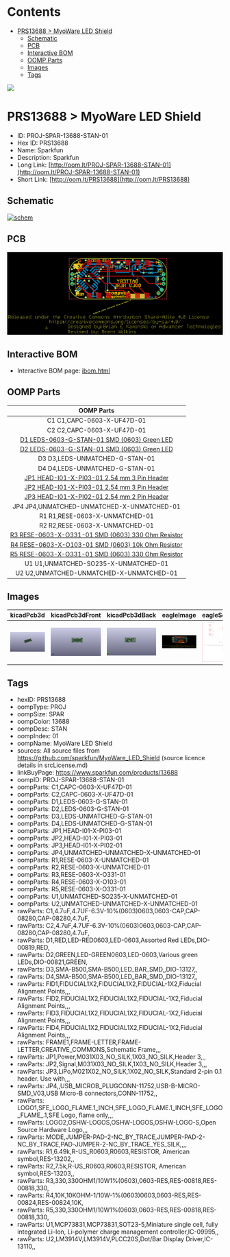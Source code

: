 



Contents
========

* [PRS13688 > MyoWare LED Shield](#prs13688--myoware-led-shield)
	* [Schematic](#schematic)
	* [PCB](#pcb)
	* [Interactive BOM](#interactive-bom)
	* [OOMP Parts](#oomp-parts)
	* [Images](#images)
	* [Tags](#tags)
  
![][im]
# PRS13688 > MyoWare LED Shield

- ID: PROJ-SPAR-13688-STAN-01
- Hex ID: PRS13688
- Name: Sparkfun
- Description: Sparkfun
- Long Link: [http://oom.lt/PROJ-SPAR-13688-STAN-01](http://oom.lt/PROJ-SPAR-13688-STAN-01)
- Short Link: [http://oom.lt/PRS13688](http://oom.lt/PRS13688)

## Schematic
  
[![schem](eagleSchemImage.png)](eagleSchemImage.png)
## PCB
  
[![pcb](eagleImage.png)](eagleImage.png)
## Interactive BOM

- Interactive BOM page: [ibom.html](https://htmlpreview.github.io/?https://github.com/oomlout/oomlout_OOMP_projects/blob/main/PROJ-SPAR-13688-STAN-01/kicad/bom/ibom.html)

## OOMP Parts
  

|OOMP Parts|
| :---: |
|C1 C1,CAPC-0603-X-UF47D-01|
|C2 C2,CAPC-0603-X-UF47D-01|
|[D1 LEDS-0603-G-STAN-01 SMD (0603) Green LED](https://github.com/oomlout/oomlout_OOMP_parts/tree/main/LEDS-0603-G-STAN-01/)|
|[D2 LEDS-0603-G-STAN-01 SMD (0603) Green LED](https://github.com/oomlout/oomlout_OOMP_parts/tree/main/LEDS-0603-G-STAN-01/)|
|D3 D3,LEDS-UNMATCHED-G-STAN-01|
|D4 D4,LEDS-UNMATCHED-G-STAN-01|
|[JP1 HEAD-I01-X-PI03-01 2.54 mm 3 Pin Header](https://github.com/oomlout/oomlout_OOMP_parts/tree/main/HEAD-I01-X-PI03-01/)|
|[JP2 HEAD-I01-X-PI03-01 2.54 mm 3 Pin Header](https://github.com/oomlout/oomlout_OOMP_parts/tree/main/HEAD-I01-X-PI03-01/)|
|[JP3 HEAD-I01-X-PI02-01 2.54 mm 2 Pin Header](https://github.com/oomlout/oomlout_OOMP_parts/tree/main/HEAD-I01-X-PI02-01/)|
|JP4 JP4,UNMATCHED-UNMATCHED-X-UNMATCHED-01|
|R1 R1,RESE-0603-X-UNMATCHED-01|
|R2 R2,RESE-0603-X-UNMATCHED-01|
|[R3 RESE-0603-X-O331-01 SMD (0603) 330 Ohm Resistor](https://github.com/oomlout/oomlout_OOMP_parts/tree/main/RESE-0603-X-O331-01/)|
|[R4 RESE-0603-X-O103-01 SMD (0603) 10k Ohm Resistor](https://github.com/oomlout/oomlout_OOMP_parts/tree/main/RESE-0603-X-O103-01/)|
|[R5 RESE-0603-X-O331-01 SMD (0603) 330 Ohm Resistor](https://github.com/oomlout/oomlout_OOMP_parts/tree/main/RESE-0603-X-O331-01/)|
|U1 U1,UNMATCHED-SO235-X-UNMATCHED-01|
|U2 U2,UNMATCHED-UNMATCHED-X-UNMATCHED-01|

## Images
  
  

|kicadPcb3d|kicadPcb3dFront|kicadPcb3dBack|eagleImage|eagleSchemImage|
| :---: | :---: | :---: | :---: | :---: |
|[![kicadPcb3d](kicadPcb3d_140.png)](kicadPcb3d.png)|[![kicadPcb3dFront](kicadPcb3dFront_140.png)](kicadPcb3dFront.png)|[![kicadPcb3dBack](kicadPcb3dBack_140.png)](kicadPcb3dBack.png)|[![eagleImage](eagleImage_140.png)](eagleImage.png)|[![eagleSchemImage](eagleSchemImage_140.png)](eagleSchemImage.png)|

## Tags

- hexID: PRS13688
- oompType: PROJ
- oompSize: SPAR
- oompColor: 13688
- oompDesc: STAN
- oompIndex: 01
- oompName: MyoWare LED Shield
- sources: All source files from https://github.com/sparkfun/MyoWare_LED_Shield (source licence details in srcLicense.md)
- linkBuyPage: https://www.sparkfun.com/products/13688
- oompID: PROJ-SPAR-13688-STAN-01
- oompParts: C1,CAPC-0603-X-UF47D-01
- oompParts: C2,CAPC-0603-X-UF47D-01
- oompParts: D1,LEDS-0603-G-STAN-01
- oompParts: D2,LEDS-0603-G-STAN-01
- oompParts: D3,LEDS-UNMATCHED-G-STAN-01
- oompParts: D4,LEDS-UNMATCHED-G-STAN-01
- oompParts: JP1,HEAD-I01-X-PI03-01
- oompParts: JP2,HEAD-I01-X-PI03-01
- oompParts: JP3,HEAD-I01-X-PI02-01
- oompParts: JP4,UNMATCHED-UNMATCHED-X-UNMATCHED-01
- oompParts: R1,RESE-0603-X-UNMATCHED-01
- oompParts: R2,RESE-0603-X-UNMATCHED-01
- oompParts: R3,RESE-0603-X-O331-01
- oompParts: R4,RESE-0603-X-O103-01
- oompParts: R5,RESE-0603-X-O331-01
- oompParts: U1,UNMATCHED-SO235-X-UNMATCHED-01
- oompParts: U2,UNMATCHED-UNMATCHED-X-UNMATCHED-01
- rawParts: C1,4.7uF,4.7UF-6.3V-10%(0603)0603,0603-CAP,CAP-08280,CAP-08280,4.7uF,
- rawParts: C2,4.7uF,4.7UF-6.3V-10%(0603)0603,0603-CAP,CAP-08280,CAP-08280,4.7uF,
- rawParts: D1,RED,LED-RED0603,LED-0603,Assorted Red LEDs,DIO-00819,RED,
- rawParts: D2,GREEN,LED-GREEN0603,LED-0603,Various green LEDs,DIO-00821,GREEN,
- rawParts: D3,SMA-B500,SMA-B500,LED_BAR_SMD,,DIO-13127,,
- rawParts: D4,SMA-B500,SMA-B500,LED_BAR_SMD,,DIO-13127,,
- rawParts: FID1,FIDUCIAL1X2,FIDUCIAL1X2,FIDUCIAL-1X2,Fiducial Alignment Points,,,
- rawParts: FID2,FIDUCIAL1X2,FIDUCIAL1X2,FIDUCIAL-1X2,Fiducial Alignment Points,,,
- rawParts: FID3,FIDUCIAL1X2,FIDUCIAL1X2,FIDUCIAL-1X2,Fiducial Alignment Points,,,
- rawParts: FID4,FIDUCIAL1X2,FIDUCIAL1X2,FIDUCIAL-1X2,Fiducial Alignment Points,,,
- rawParts: FRAME1,FRAME-LETTER,FRAME-LETTER,CREATIVE_COMMONS,Schematic Frame,,,
- rawParts: JP1,Power,M031X03_NO_SILK,1X03_NO_SILK,Header 3,,,
- rawParts: JP2,Signal,M031X03_NO_SILK,1X03_NO_SILK,Header 3,,,
- rawParts: JP3,LiPo,M021X02_NO_SILK,1X02_NO_SILK,Standard 2-pin 0.1 header. Use with,,,
- rawParts: JP4,,USB_MICROB_PLUGCONN-11752,USB-B-MICRO-SMD_V03,USB Micro-B connectors,CONN-11752,,
- rawParts: LOGO1,SFE_LOGO_FLAME.1_INCH,SFE_LOGO_FLAME.1_INCH,SFE_LOGO_FLAME_.1,SFE Logo, flame only,,,
- rawParts: LOGO2,OSHW-LOGOS,OSHW-LOGOS,OSHW-LOGO-S,Open Source Hardware Logo,,,
- rawParts: MODE,JUMPER-PAD-2-NC_BY_TRACE,JUMPER-PAD-2-NC_BY_TRACE,PAD-JUMPER-2-NC_BY_TRACE_YES_SILK,,,,
- rawParts: R1,6.49k,R-US_R0603,R0603,RESISTOR, American symbol,RES-13202,,
- rawParts: R2,7.5k,R-US_R0603,R0603,RESISTOR, American symbol,RES-13203,,
- rawParts: R3,330,330OHM1/10W1%(0603),0603-RES,RES-00818,RES-00818,330,
- rawParts: R4,10K,10KOHM-1/10W-1%(0603)0603,0603-RES,RES-00824,RES-00824,10K,
- rawParts: R5,330,330OHM1/10W1%(0603),0603-RES,RES-00818,RES-00818,330,
- rawParts: U1,MCP73831,MCP73831,SOT23-5,Miniature single cell, fully integrated Li-Ion, Li-polymer charge management controller,IC-09995,,
- rawParts: U2,LM3914V,LM3914V,PLCC20S,Dot/Bar Display Driver,IC-13110,,



[im]: kicadPcb3d_450.png
